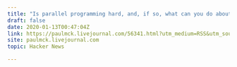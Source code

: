 ```yaml
---
title: "Is parallel programming hard, and, if so, what can you do about it?"
draft: false
date: 2020-01-13T00:47:04Z
link: https://paulmck.livejournal.com/56341.html?utm_medium=RSS&utm_source=hune
site: paulmck.livejournal.com
topic: Hacker News  

---
```

